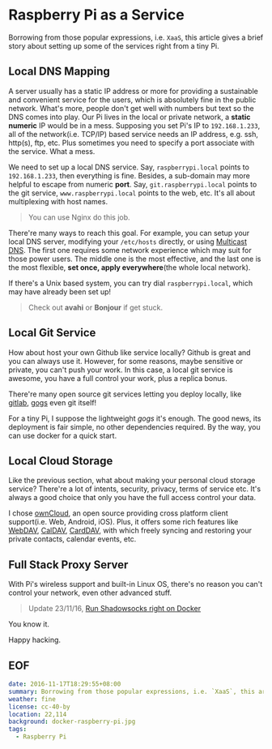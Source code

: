 Raspberry Pi as a Service
===
Borrowing from those popular expressions, i.e. `XaaS`, this article gives a brief story about setting up some of the services right from a tiny Pi.

## Local DNS Mapping
A server usually has a static IP address or more for providing a sustainable and convenient service for the users, which is absolutely fine in the public network. What's more, people don't get well with numbers but text so the DNS comes into play. Our Pi lives in the local or private network, a **static numeric** IP would be in a mess. Supposing you set Pi's IP to `192.168.1.233`, all of the network(i.e. TCP/IP) based service needs an IP address, e.g. ssh, http(s), ftp, etc. Plus sometimes you need to specify a port associate with the service. What a mess.

We need to set up a local DNS service. Say, `raspberrypi.local` points to `192.168.1.233`, then everything is fine. Besides, a sub-domain may more helpful to escape from numeric **port**. Say, `git.raspberrypi.local` points to the git service, `www.raspberrypi.local` points to the web, etc. It's all about multiplexing with host names.

> You can use Nginx do this job.

There're many ways to reach this goal. For example, you can setup your local DNS server, modifying your `/etc/hosts` directly, or using [Multicast DNS][mDNS]. The first one requires some network experience which may suit for those power users. The middle one is the most effective, and the last one is the most flexible, **set once, apply everywhere**(the whole local network).

If there's a Unix based system, you can try dial `raspberrypi.local`, which may have already been set up!

> Check out **avahi** or **Bonjour** if get stuck.

## Local Git Service
How about host your own Github like service locally? Github is great and you can always use it. However, for some reasons, maybe sensitive or private, you can't push your work. In this case, a local git service is awesome, you have a full control your work, plus a replica bonus.

There're many open source git services letting you deploy locally, like [gitlab][gitlab], [gogs][gogs] even git itself!

For a tiny Pi, I suppose the lightweight *gogs* it's enough. The good news, its deployment is fair simple, no other dependencies required. By the way, you can use docker for a quick start.

## Local Cloud Storage
Like the previous section, what about making your personal cloud storage service? There're a lot of intents, security, privacy, terms of service etc. It's always a good choice that only you have the full access control your data.

I chose [ownCloud][ownCloud], an open source providing cross platform client support(i.e. Web, Android, iOS). Plus, it offers some rich features like [WebDAV][WebDAV], [CalDAV][CalDAV], [CardDAV][CardDAV], with which freely syncing and restoring your private contacts, calendar events, etc.

## Full Stack Proxy Server
With Pi's wireless support and built-in Linux OS, there's no reason you can't control your network, even other advanced stuff.

> Update 23/11/16, [Run Shadowsocks right on Docker][ss-on-docker]

You know it.


Happy hacking.

## EOF
```yaml
date: 2016-11-17T18:29:55+08:00
summary: Borrowing from those popular expressions, i.e. `XaaS`, this article gives a brief story about setting up some of the well known services right from a tiny Pi.
weather: fine
license: cc-40-by
location: 22,114
background: docker-raspberry-pi.jpg
tags:
  - Raspberry Pi
```
[mDNS]: https://en.wikipedia.org/wiki/Multicast_DNS
[gitlab]: https://about.gitlab.com
[gogs]: https://github.com/gogits/gogs
[ownCloud]: https://owncloud.org/
[WebDAV]: https://en.wikipedia.org/wiki/WebDAV
[CalDAV]: https://en.wikipedia.org/wiki/CalDAV
[CardDAV]: https://en.wikipedia.org/wiki/CardDAV
[ss-on-docker]: https://github.com/longkai/docker-shadowsocks-libev
